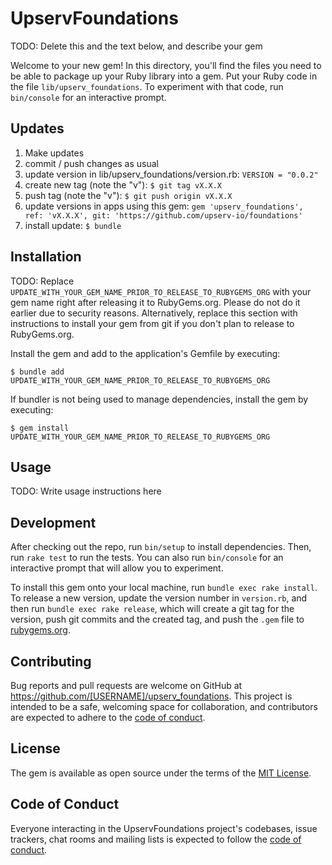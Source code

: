 # UpservFoundations



TODO: Delete this and the text below, and describe your gem

Welcome to your new gem! In this directory, you'll find the files you need to be able to package up your Ruby library into a gem. Put your Ruby code in the file `lib/upserv_foundations`. To experiment with that code, run `bin/console` for an interactive prompt.

## Updates

1. Make updates
2. commit / push changes as usual
3. update version in lib/upserv_foundations/version.rb: `VERSION = "0.0.2"`
3. create new tag (note the "v"): `$ git tag vX.X.X`
4. push tag (note the "v"): `$ git push origin vX.X.X`
5. update versions in apps using this gem: `gem 'upserv_foundations', ref: 'vX.X.X', git: 'https://github.com/upserv-io/foundations'`
6. install update: `$ bundle`

## Installation

TODO: Replace `UPDATE_WITH_YOUR_GEM_NAME_PRIOR_TO_RELEASE_TO_RUBYGEMS_ORG` with your gem name right after releasing it to RubyGems.org. Please do not do it earlier due to security reasons. Alternatively, replace this section with instructions to install your gem from git if you don't plan to release to RubyGems.org.

Install the gem and add to the application's Gemfile by executing:

    $ bundle add UPDATE_WITH_YOUR_GEM_NAME_PRIOR_TO_RELEASE_TO_RUBYGEMS_ORG

If bundler is not being used to manage dependencies, install the gem by executing:

    $ gem install UPDATE_WITH_YOUR_GEM_NAME_PRIOR_TO_RELEASE_TO_RUBYGEMS_ORG

## Usage

TODO: Write usage instructions here

## Development

After checking out the repo, run `bin/setup` to install dependencies. Then, run `rake test` to run the tests. You can also run `bin/console` for an interactive prompt that will allow you to experiment.

To install this gem onto your local machine, run `bundle exec rake install`. To release a new version, update the version number in `version.rb`, and then run `bundle exec rake release`, which will create a git tag for the version, push git commits and the created tag, and push the `.gem` file to [rubygems.org](https://rubygems.org).

## Contributing

Bug reports and pull requests are welcome on GitHub at https://github.com/[USERNAME]/upserv_foundations. This project is intended to be a safe, welcoming space for collaboration, and contributors are expected to adhere to the [code of conduct](https://github.com/[USERNAME]/upserv_foundations/blob/master/CODE_OF_CONDUCT.md).

## License

The gem is available as open source under the terms of the [MIT License](https://opensource.org/licenses/MIT).

## Code of Conduct

Everyone interacting in the UpservFoundations project's codebases, issue trackers, chat rooms and mailing lists is expected to follow the [code of conduct](https://github.com/[USERNAME]/upserv_foundations/blob/master/CODE_OF_CONDUCT.md).
